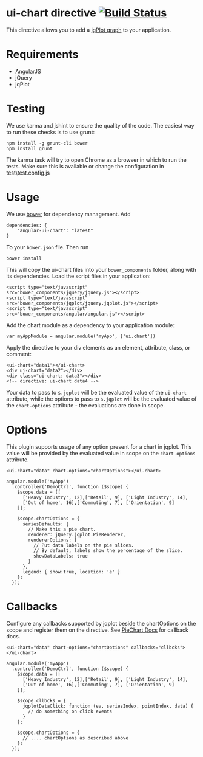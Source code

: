 # ui-chart directive [![Build Status](https://travis-ci.org/angular-ui/ui-chart.png?branch=master)](https://travis-ci.org/angular-ui/ui-chart)

This directive allows you to add a [jqPlot graph](http://www.jqplot.com/) to your application.

# Requirements

- AngularJS
- jQuery
- jqPlot

# Testing

We use karma and jshint to ensure the quality of the code.  The easiest way to run these checks is to use grunt:

    npm install -g grunt-cli bower
    npm install grunt

The karma task will try to open Chrome as a browser in which to run the tests. Make sure this is available or change the configuration in test\test.config.js

# Usage

We use [bower](http://twitter.github.com/bower/) for dependency management.  Add

    dependencies: {
        "angular-ui-chart": "latest"
    }

To your `bower.json` file. Then run

    bower install

This will copy the ui-chart files into your `bower_components` folder, along with its dependencies. Load the script files in your application:

    <script type="text/javascript" src="bower_components/jquery/jquery.js"></script>
    <script type="text/javascript" src="bower_components/jqplot/jquery.jqplot.js"></script>
    <script type="text/javascript" src="bower_components/angular/angular.js"></script>

Add the chart module as a dependency to your application module:

    var myAppModule = angular.module('myApp', ['ui.chart'])

Apply the directive to your div elements as an element, attribute, class, or comment:

    <ui-chart="data1"></ui-chart>
    <div ui-chart="data2"></div>
    <div class="ui-chart; data3"></div>
    <!-- directive: ui-chart data4 -->

Your data to pass to `$.jqplot` will be the evaluated value of the `ui-chart` attribute, while the options to pass to `$.jqplot` will be the evaluated value of the `chart-options` attribute - the evaluations are done in scope.

# Options

This plugin supports usage of any option present for a chart in jqplot.  This value will be provided by the evaluated value in scope on the `chart-options` attribute.

    <ui-chart="data" chart-options="chartOptions"></ui-chart>

    angular.module('myApp')
      .controller('DemoCtrl', function ($scope) {
        $scope.data = [[
          ['Heavy Industry', 12],['Retail', 9], ['Light Industry', 14],
          ['Out of home', 16],['Commuting', 7], ['Orientation', 9]
        ]];

        $scope.chartOptions = {
          seriesDefaults: {
            // Make this a pie chart.
            renderer: jQuery.jqplot.PieRenderer,
            rendererOptions: {
              // Put data labels on the pie slices.
              // By default, labels show the percentage of the slice.
              showDataLabels: true
            }
          },
          legend: { show:true, location: 'e' }
        };
      });

# Callbacks

Configure any callbacks supported by jqplot beside the chartOptions on the scope and register them on the directive. See [PieChart Docs](http://www.jqplot.com/docs/files/plugins/jqplot-pieRenderer-js.html) for callback docs.

    <ui-chart="data" chart-options="chartOptions" callbacks="cllbcks"></ui-chart>

    angular.module('myApp')
      .controller('DemoCtrl', function ($scope) {
        $scope.data = [[
          ['Heavy Industry', 12],['Retail', 9], ['Light Industry', 14],
          ['Out of home', 16],['Commuting', 7], ['Orientation', 9]
        ]];

        $scope.cllbcks = {
          jqplotDataClick: function (ev, seriesIndex, pointIndex, data) {
            // do something on click events
          }
        };

        $scope.chartOptions = {
          // .... chartOptions as described above
        };
      });
